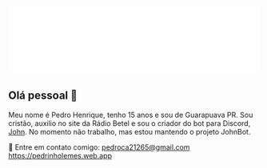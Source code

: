 <img width="auto" src="./banner.svg">

## Olá pessoal 👋
Meu nome é Pedro Henrique, tenho 15 anos e sou de Guarapuava PR. Sou cristão, auxilio no site da Rádio Betel e sou o criador do bot para Discord, [John](https://github.com/pedrinholemes/jonh-bot). No momento não trabalho, mas estou mantendo o projeto JohnBot.

:email: Entre em contato comigo: <pedroca21265@gmail.com> <https://pedrinholemes.web.app>
